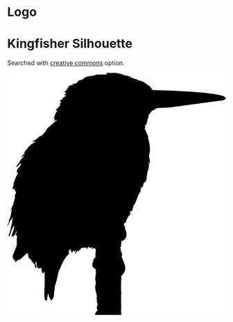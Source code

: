 # Logo

# Kingfisher Silhouette

Searched with [creative commons](https://www.publicdomainpictures.net/fr/view-image.php?image=42404&picture=kingfisher-silhouette-doiseau-illu) option.

![logo](../images/logo/logo_01.png)

